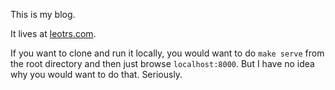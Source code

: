 This is my blog.

It lives at [leotrs.com](http://www.leotrs.com).

If you want to clone and run it locally, you would want to do `make serve`
from the root directory and then just browse `localhost:8000`.  But I have
no idea why you would want to do that.  Seriously.
